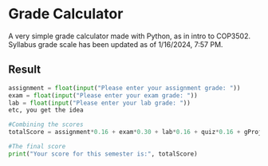 # Grade Calculator

A very simple grade calculator made with Python, as in intro to COP3502. 
Syllabus grade scale has been updated as of 1/16/2024, 7:57 PM.

## Result

```python
assignment = float(input("Please enter your assignment grade: "))
exam = float(input("Please enter your exam grade: "))
lab = float(input("Please enter your lab grade: "))
etc, you get the idea

#Combining the scores
totalScore = assignment*0.16 + exam*0.30 + lab*0.16 + quiz*0.16 + gProject*0.10 + zyBooks*0.2 + lecture*0.2

#The final score
print("Your score for this semester is:", totalScore)
```
